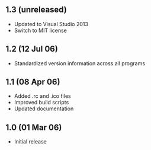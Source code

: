 ## 1.3 (unreleased)

  * Updated to Visual Studio 2013
  * Switch to MIT license

## 1.2 (12 Jul 06)

  * Standardized version information across all programs

## 1.1 (08 Apr 06)

  * Added .rc and .ico files
  * Improved build scripts
  * Updated documentation

## 1.0 (01 Mar 06)

  * Initial release
